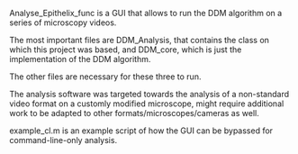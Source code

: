 Analyse_Epithelix_func is a GUI that allows to run the DDM algorithm on a series of microscopy videos.

The most important files are DDM_Analysis, that contains the class on which this project was based, and DDM_core, which is just the implementation of the DDM algorithm.

The other files are necessary for these three to run.

The analysis software was targeted towards the analysis of a non-standard video format on a customly modified microscope, might require additional work to be adapted to other formats/microscopes/cameras as well.

example_cl.m is an example script of how the GUI can be bypassed for command-line-only analysis.

